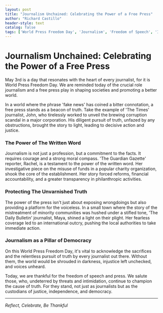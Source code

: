 ```yaml
---
layout: post
title: "Journalism Unchained: Celebrating the Power of a Free Press"
author: "Richard Castillo"
header-style: text
catalog: false
tags: ['World Press Freedom Day', 'Journalism', 'Freedom of Speech', 'Investigative Journalism', 'Democracy']
---
```


# Journalism Unchained: Celebrating the Power of a Free Press  

May 3rd is a day that resonates with the heart of every journalist, for it is World Press Freedom Day. We are reminded today of the crucial role journalism and a free press play in shaping societies and promoting a better world.   

In a world where the phrase 'fake news' has coined a bitter connotation, a free press stands as a beacon of truth. Take the example of 'The Times' journalist, John, who tirelessly worked to unveil the brewing corruption scandal in a major corporation. His diligent pursuit of truth, unfazed by any obstructions, brought the story to light, leading to decisive action and justice.  

### The Power of The Written Word  

Journalism is not just a profession, but a commitment to the facts. It requires courage and a strong moral compass. 'The Guardian Gazette' reporter, Rachel, is a testament to the power of the written word. Her investigative piece on the misuse of funds in a popular charity organization, shook the core of the establishment. Her story forced reforms, financial accountability, and a greater transparency in philanthropic activities.  

### Protecting The Unvarnished Truth  

The power of the press isn't just about exposing wrongdoings but also providing a platform for the voiceless. In a small town where the story of the mistreatment of minority communities was hushed under a stifled tone, 'The Daily Bulletin' journalist, Maya, shined a light on their plight. Her fearless coverage led to an international outcry, pushing the local authorities to take immediate action.  

### Journalism as a Pillar of Democracy  

On this World Press Freedom Day, it's vital to acknowledge the sacrifices and the relentless pursuit of truth by every journalist out there. Without them, the world would be shrouded in darkness, injustice left unchecked, and voices unheard.  

Today, we are thankful for the freedom of speech and press. We salute those, who, undeterred by threats and intimidation, continue to champion the cause of truth. For they stand, not just as journalists but as the custodians of justice, independence, and democracy.  

---  

_Reflect, Celebrate, Be Thankful_  
